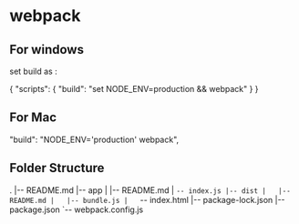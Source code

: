 # webpack

## For windows

set build as :

{
"scripts": {
"build": "set NODE_ENV=production && webpack"
}
}

## For Mac

"build": "NODE_ENV='production' webpack",

## Folder Structure

.
|-- README.md
|-- app
| |-- README.md
| `-- index.js
|-- dist
|   |-- README.md
|   |-- bundle.js
|   `-- index.html
|-- package-lock.json
|-- package.json
`-- webpack.config.js

<!--  -->
